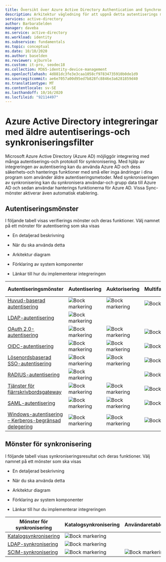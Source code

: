 ```yaml
---
title: Översikt över Azure Active Directory Authentication and Synchronization Protocol
description: Arkitektur vägledning för att uppnå detta autentiserings mönster
services: active-directory
author: BarbaraSelden
manager: daveba
ms.service: active-directory
ms.workload: identity
ms.subservice: fundamentals
ms.topic: conceptual
ms.date: 10/10/2020
ms.author: baselden
ms.reviewer: ajburnle
ms.custom: it-pro, seodec18
ms.collection: M365-identity-device-management
ms.openlocfilehash: 4d881dc3fe3e3caa1058cf97834735910b0de1d9
ms.sourcegitcommit: ae6e7057a00d95ed7b828fc8846e3a6281859d40
ms.translationtype: MT
ms.contentlocale: sv-SE
ms.lasthandoff: 10/16/2020
ms.locfileid: "92114497"
---
```

# <a name="azure-active-directory-integrations-with-legacy-authentication-and-synchronization-protocols"></a>Azure Active Directory integreringar med äldre autentiserings-och synkroniseringsfilter

Microsoft Azure Active Directory (Azure AD) möjliggör integrering med många autentiserings-och protokoll för synkronisering. Med hjälp av integreringen av autentisering kan du använda Azure AD och dess säkerhets-och hanterings funktioner med små eller inga ändringar i dina program som använder äldre autentiseringsmetoder. Med synkroniseringen av synkronisering kan du synkronisera användar-och grupp data till Azure AD och sedan användar hanterings funktionerna för Azure AD. Vissa Sync-mönster aktiverar även automatisk etablering.

## <a name="authentication-patterns"></a>Autentiseringsmönster

I följande tabell visas verifierings mönster och deras funktioner. Välj namnet på ett mönster för autentisering som ska visas

* En detaljerad beskrivning

* När du ska använda detta

* Arkitektur diagram

* Förklaring av system komponenter

* Länkar till hur du implementerar integreringen

 

| Autentiseringsmönster| Autentisering| Auktorisering| Multifaktorautentisering| Villkorlig åtkomst |
| - |- | - | - | - |
| [Huvud-baserad autentisering](auth-header-based.md)|![Bock markering](./media/authentication-patterns/check.png)| ![Bock markering](./media/authentication-patterns/check.png)| ![Bock markering](./media/authentication-patterns/check.png)| ![Bock markering](./media/authentication-patterns/check.png) |
| [LDAP-autentisering](auth-ldap.md)| ![Bock markering](./media/authentication-patterns/check.png)| | |  |
| [OAuth 2,0-autentisering](auth-oauth2.md)| ![Bock markering](./media/authentication-patterns/check.png)| ![Bock markering](./media/authentication-patterns/check.png)| ![Bock markering](./media/authentication-patterns/check.png)| ![Bock markering](./media/authentication-patterns/check.png) |
| [OIDC-autentisering](auth-oidc.md)| ![Bock markering](./media/authentication-patterns/check.png)| ![Bock markering](./media/authentication-patterns/check.png)| ![Bock markering](./media/authentication-patterns/check.png)| ![Bock markering](./media/authentication-patterns/check.png) |
| [Lösenordsbaserad SSO-autentisering](auth-password-based-sso.md )| ![Bock markering](./media/authentication-patterns/check.png)| ![Bock markering](./media/authentication-patterns/check.png)| ![Bock markering](./media/authentication-patterns/check.png)| ![Bock markering](./media/authentication-patterns/check.png) |
| [RADIUS-autentisering]( auth-radius.md)| ![Bock markering](./media/authentication-patterns/check.png)| | ![Bock markering](./media/authentication-patterns/check.png)| ![Bock markering](./media/authentication-patterns/check.png) |
| [Tjänster för fjärrskrivbordsgateway](auth-remote-desktop-gateway.md)| ![Bock markering](./media/authentication-patterns/check.png)| ![Bock markering](./media/authentication-patterns/check.png)| ![Bock markering](./media/authentication-patterns/check.png)| ![Bock markering](./media/authentication-patterns/check.png) |
| [SAML-autentisering](auth-saml.md)| ![Bock markering](./media/authentication-patterns/check.png)| ![Bock markering](./media/authentication-patterns/check.png)| ![Bock markering](./media/authentication-patterns/check.png)| ![Bock markering](./media/authentication-patterns/check.png) |
| [Windows-autentisering – Kerberos-begränsad delegering](auth-kcd.md)| ![Bock markering](./media/authentication-patterns/check.png)| ![Bock markering](./media/authentication-patterns/check.png)| ![Bock markering](./media/authentication-patterns/check.png)| ![Bock markering](./media/authentication-patterns/check.png) |


 
## <a name="synchronization-patterns"></a>Mönster för synkronisering

I följande tabell visas synkroniseringsresultat och deras funktioner. Välj namnet på ett mönster som ska visas

* En detaljerad beskrivning

* När du ska använda detta

* Arkitektur diagram

* Förklaring av system komponenter

* Länkar till hur du implementerar integreringen



| Mönster för synkronisering| Katalogsynkronisering| Användaretablering |
| - | - | - |
| [Katalogsynkronisering](sync-directory.md)| ![Bock markering](./media/authentication-patterns/check.png)|  |
| [LDAP-synkronisering](sync-ldap.md)| ![Bock markering](./media/authentication-patterns/check.png)|  |
| [SCIM-synkronisering](sync-scim.md)| ![Bock markering](./media/authentication-patterns/check.png)| ![Bock markering](./media/authentication-patterns/check.png) |

